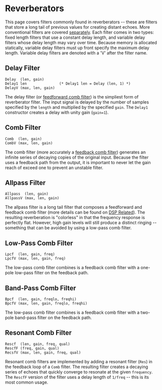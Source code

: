 Reverberators
=============

This page covers filters commonly found in reverberators -- these are filters
that store a long tail of previous values for creating distant echoes. More
conventional filters are covered [separately](filt). Each filter comes in two
types: fixed length filters that use a constant delay length, and variable
delay filters whose delay length may vary over time. Because memory is
allocated statically, variable delay filters must up front specify the maximum
delay length. Variable delay filters are denoted with a 'V' after the filter
name.


## Delay Filter

    Delay  (len, gain)
    Delay1 len               (* Delay1 len = Delay (len, 1) *)
    DelayV (max, len, gain)

The delay filter (or [feedforward comb filter]) is the simpliest form of
reverberator filter. The input signal is delayed by the number of samples
specified by the `length` and multiplied by the specified `gain`. The `Delay1`
constructor creates a delay with unity gain (`gain=1`).


## Comb Filter

    Comb  (len, gain)
    CombV (max, len, gain)

The comb filter (more accurately a [feedback comb filter]) generates an
infinite series of decaying copies of the original input. Because the filter
uses a feedback path from the output, it is important to never let the gain
reach of exceed one to prevent an unstable filter.


## Allpass Filter

    Allpass  (len, gain)
    AllpassV (max, len, gain)

The allpass filter is a long tail filter that composes a feedforward and
feedback comb filter (more details can be found on [DSP Related]). The
resulting reverberation is "colorless" in that the frequency response is
perfectly flat. However, high gain levels will still produce a distinct
ringing -- something that can be avoided by using a low-pass comb filter.


## Low-Pass Comb Filter

    Lpcf  (len, gain, freq)
    LpcfV (max, len, gain, freq)

The low-pass comb filter combines is a feedback comb filter with a one-pole
low-pass filter on the feedback path.


## Band-Pass Comb Filter

    Bpcf  (len, gain, freqlo, freqhi)
    BpcfV (max, len, gain, freqlo, freqhi)

The low-pass comb filter combines is a feedback comb filter with a two-pole
band-pass filter on the feedback path.


## Resonant Comb Filter

    Rescf  (len, gain, freq, qual)
    RescfF (freq, gain, qual)
    RecsfV (max, len, gain, freq, qual)

Resonant comb filters are implemented by adding a resonant filter (`Res`) in
the feedback loop of a `Comb` filter. The resulting filter creates a decaying
series of echoes that quickly converge to resonate at the given `frequency`.
The `RescfF` version of the filter uses a delay length of `1/freq` -- this is
its most common usage.


[feedforward comb filter]: https://en.wikipedia.org/wiki/Comb_filter#Feedforward_form
[feedback comb filter]: https://en.wikipedia.org/wiki/Comb_filter#Feedforward_form
[DSP Related]: https://www.dsprelated.com/freebooks/pasp/Allpass_Two_Combs.html
